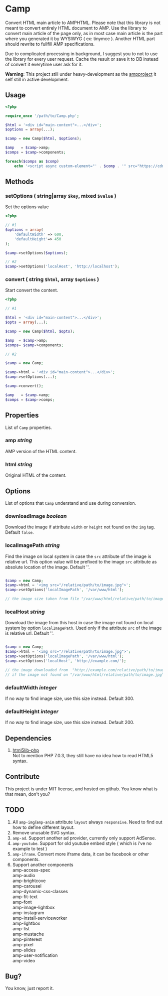Camp
====

Convert HTML main article to AMPHTML. Please note that this library is not meant
to convert entirely HTML document to AMP. Use the library to convert main article
of the page only, as in most case main article is the part where you generated
it by WYSIWYG ( ex: tinymce ). Another HTML part should rewrite to fullfill AMP
specifications.

Due to complicated processing in background, I suggest you to not to use the
library for every user request. Cache the result or save it to DB instead of
convert it everytime user ask for it.

**Warning**: This project still under heavy-development as the 
[ampproject](https://www.ampproject.org/) it self still in active development.

Usage
-----

```php
<?php

require_once '/path/to/Camp.php';

$html = '<div id="main-content">...</div>';
$options = array(...);

$camp = new Camp($html, $options);

$amp   = $camp->amp;
$comps = $camp->components;

foreach($comps as $comp)
    echo '<script async custom-element="' . $comp . '" src="https://cdn.ampproject.org/v0/' . $comp . '-0.1.js"></script>';
```

Methods
-------

### setOptions ( string|array `$key`, mixed `$value` )

Set the options value

```php
<?php

// #1
$options = array(
    'defaultWidth' => 600,
    'defaultHeight'=> 450
);

$camp->setOptions($options);

// #2
$camp->setOptions('localHost', 'http://localhost');
```

### convert ( string `$html`, array `$options` )

Start convert the content.

```php
<?php

// #1

$html = '<div id="main-content">...</div>';
$opts = array(...);

$camp = new Camp($html, $opts);

$amp  = $camp->amp;
$comps= $camp->components;

// #2

$camp = new Camp;

$camp->html = '<div id="main-content">...</div>';
$camp->setOptions(...);

$camp->convert();

$amp   = $camp->amp;
$comps = $camp->comps;
```

Properties
----------

List of `Camp` properties.

### amp *string*

AMP version of the HTML content.

### html *string*

Original HTML of the content.

Options
-------

List of options that `Camp` understand and use during conversion.

### downloadImage *boolean*

Download the image if attribute `width` or `height` not found on the `img` tag.
Default `false`.

### localImagePath *string*

Find the image on local system in case the `src` attribute of the image is relative
url. This option value will be prefixed to the image `src` attribute as absolute
location of the image. Default ''.

```php

$camp = new Camp;
$camp->html = '<img src="/relative/path/to/image.jpg">';
$camp->setOptions('localImagePath', '/var/www/html');

// the image size taken from file "/var/www/html/relative/path/to/image.jpg"
```

### localHost *string*

Download the image from this host in case the image not found on local system
by option `localImagePath`. Used only if the attribute `src` of the image is
relative url. Default ''.

```php

$camp = new Camp;
$camp->html = '<img src="/relative/path/to/image.jpg">';
$camp->setOptions('localImagePath', '/var/www/html');
$camp->setOptions('localHost', 'http://example.com/');

// the image downloaded from  "http://example.com/relative/path/to/image.jpg"
// if the image not found on "/var/www/html/relative/path/to/image.jpg"
```

### defaultWidth *integer*

If no way to find image size, use this size instead. Default 300.

### defaultHeight *integer*

If no way to find image size, use this size instead. Default 200.

Dependencies
------------

1. [html5lib-php](https://github.com/html5lib/html5lib-php)  
Not to mention PHP 7.0.3, they still have no idea how to read HTML5 syntax.

Contribute
----------

This project is under MIT license, and hosted on github. You know what is that mean,
don't you?

TODO
----

1. All `amp-img`/`amp-anim` attribute `layout` always `responsive`. Need to
find out how to define different layout.
2. Remove unusable SVG syntax.
3. `amp-ad`. Support another ad provider, currently only support AdSense.
4. `amp-youtube`. Support for old youtube embed style ( which is i've no example to test )
5. `amp-iframe`. Convert more iframe data, it can be facebook or other components.
6. Support another components  
amp-access-spec  
amp-audio  
amp-brightcove  
amp-carousel  
amp-dynamic-css-classes  
amp-fit-text  
amp-font  
amp-image-lightbox  
amp-instagram  
amp-install-serviceworker  
amp-lightbox  
amp-list  
amp-mustache  
amp-pinterest  
amp-pixel  
amp-slides  
amp-user-notification  
amp-video  

Bug?
----

You know, just report it.